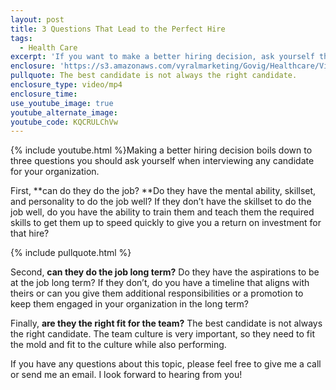 ```yaml
---
layout: post
title: 3 Questions That Lead to the Perfect Hire
tags:
  - Health Care
excerpt: 'If you want to make a better hiring decision, ask yourself these three questions when interviewing candidates.'
enclosure: 'https://s3.amazonaws.com/vyralmarketing/Govig/Healthcare/Videos/2017/3+Questions+That+Lead+to+the+Perfect+Hire.mp4'
pullquote: The best candidate is not always the right candidate.
enclosure_type: video/mp4
enclosure_time:
use_youtube_image: true
youtube_alternate_image:
youtube_code: KQCRULChVw
---
```



{% include youtube.html %}Making a better hiring decision boils down to three questions you should ask yourself when interviewing any candidate for your organization.

First, **can do they do the job?&nbsp;**Do they have the mental ability, skillset, and personality to do the job well? If they don’t have the skillset to do the job well, do you have the ability to train them and teach them the required skills to get them up to speed quickly to give you a return on investment for that hire?

{% include pullquote.html %}

Second, **can they do the job long term?** Do they have the aspirations to be at the job long term? If they don’t, do you have a timeline that aligns with theirs or can you give them additional responsibilities or a promotion to keep them engaged in your organization in the long term?

Finally, **are they the right fit for the team?** The best candidate is not always the right candidate. The team culture is very important, so they need to fit the mold and fit to the culture while also performing.

If you have any questions about this topic, please feel free to give me a call or send me an email. I look forward to hearing from you!